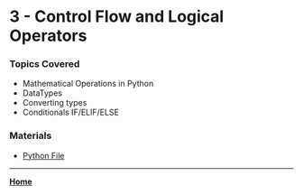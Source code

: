 # 3 - Control Flow and Logical Operators

### Topics Covered

* Mathematical Operations in Python
* DataTypes
* Converting types
* Conditionals IF/ELIF/ELSE


### Materials

* [Python File](./003.py)

---

**[Home](../README.md)**
